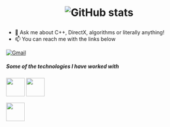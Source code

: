 

<h1 align="center">


![ GitHub stats](https://github-readme-stats.vercel.app/api?username=artomartom) 
 
</h1>

<p align="center">
</p>
 
 
- :speech_balloon: Ask me about C++, DirectX, algorithms or literally anything!
- :mailbox: You can reach me with the links below

[![Gmail](https://img.shields.io/badge/-GMAIL-D14836?style=for-the-badge&logo=gmail&logoColor=white)](mailto:1tematematema@gmail.com)
<!--  [![Discord]<img width="100" height="50" src="https://www.vectorlogo.zone/logos/discordapp/discordapp-ar21.svg">]( ) -->
 
##### Some of the technologies I have worked with

<code><a href="https://git-scm.com//" target="_blank"><img height="50"   src="https://www.vectorlogo.zone/logos/git-scm/git-scm-ar21.svg"></a></code>
<code><img height="50" src="https://isocpp.org/assets/images/cpp_logo.png"></a></code>
<!-- <code><img height="50" src="http://www.cmake.org/opensourcelogos/cmake100.png"></a></code> -->
<code><img height="50" src="https://upload.wikimedia.org/wikipedia/commons/thumb/1/13/Cmake.svg/600px-Cmake.svg.png"></a></code>


 
